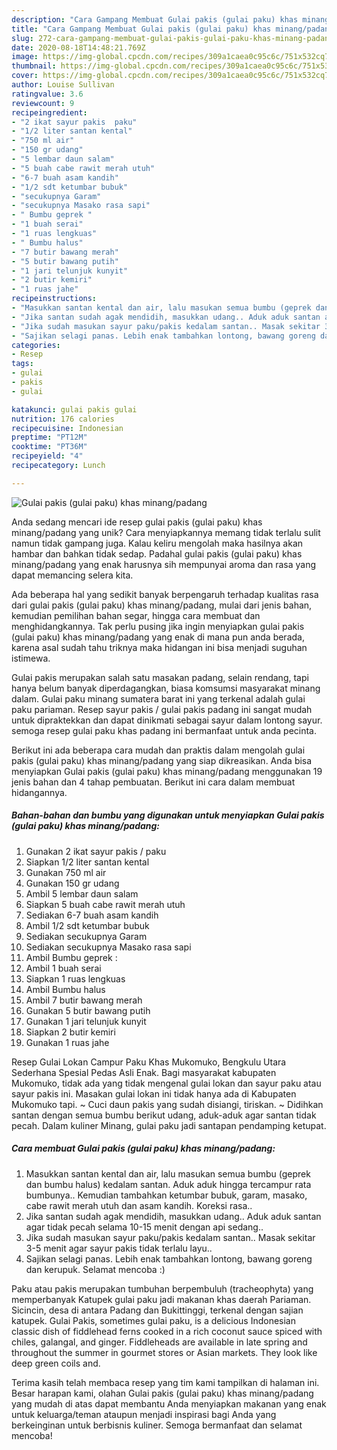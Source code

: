 ```yaml
---
description: "Cara Gampang Membuat Gulai pakis (gulai paku) khas minang/padang yang Bisa Manjain Lidah"
title: "Cara Gampang Membuat Gulai pakis (gulai paku) khas minang/padang yang Bisa Manjain Lidah"
slug: 272-cara-gampang-membuat-gulai-pakis-gulai-paku-khas-minang-padang-yang-bisa-manjain-lidah
date: 2020-08-18T14:48:21.769Z
image: https://img-global.cpcdn.com/recipes/309a1caea0c95c6c/751x532cq70/gulai-pakis-gulai-paku-khas-minangpadang-foto-resep-utama.jpg
thumbnail: https://img-global.cpcdn.com/recipes/309a1caea0c95c6c/751x532cq70/gulai-pakis-gulai-paku-khas-minangpadang-foto-resep-utama.jpg
cover: https://img-global.cpcdn.com/recipes/309a1caea0c95c6c/751x532cq70/gulai-pakis-gulai-paku-khas-minangpadang-foto-resep-utama.jpg
author: Louise Sullivan
ratingvalue: 3.6
reviewcount: 9
recipeingredient:
- "2 ikat sayur pakis  paku"
- "1/2 liter santan kental"
- "750 ml air"
- "150 gr udang"
- "5 lembar daun salam"
- "5 buah cabe rawit merah utuh"
- "6-7 buah asam kandih"
- "1/2 sdt ketumbar bubuk"
- "secukupnya Garam"
- "secukupnya Masako rasa sapi"
- " Bumbu geprek "
- "1 buah serai"
- "1 ruas lengkuas"
- " Bumbu halus"
- "7 butir bawang merah"
- "5 butir bawang putih"
- "1 jari telunjuk kunyit"
- "2 butir kemiri"
- "1 ruas jahe"
recipeinstructions:
- "Masukkan santan kental dan air, lalu masukan semua bumbu (geprek dan bumbu halus) kedalam santan. Aduk aduk hingga tercampur rata bumbunya.. Kemudian tambahkan ketumbar bubuk, garam, masako, cabe rawit merah utuh dan asam kandih. Koreksi rasa.."
- "Jika santan sudah agak mendidih, masukkan udang.. Aduk aduk santan agar tidak pecah selama 10-15 menit dengan api sedang.."
- "Jika sudah masukan sayur paku/pakis kedalam santan.. Masak sekitar 3-5 menit agar sayur pakis tidak terlalu layu.."
- "Sajikan selagi panas. Lebih enak tambahkan lontong, bawang goreng dan kerupuk. Selamat mencoba :)"
categories:
- Resep
tags:
- gulai
- pakis
- gulai

katakunci: gulai pakis gulai 
nutrition: 176 calories
recipecuisine: Indonesian
preptime: "PT12M"
cooktime: "PT36M"
recipeyield: "4"
recipecategory: Lunch

---
```



![Gulai pakis (gulai paku) khas minang/padang](https://img-global.cpcdn.com/recipes/309a1caea0c95c6c/751x532cq70/gulai-pakis-gulai-paku-khas-minangpadang-foto-resep-utama.jpg)

Anda sedang mencari ide resep gulai pakis (gulai paku) khas minang/padang yang unik? Cara menyiapkannya memang tidak terlalu sulit namun tidak gampang juga. Kalau keliru mengolah maka hasilnya akan hambar dan bahkan tidak sedap. Padahal gulai pakis (gulai paku) khas minang/padang yang enak harusnya sih mempunyai aroma dan rasa yang dapat memancing selera kita.

Ada beberapa hal yang sedikit banyak berpengaruh terhadap kualitas rasa dari gulai pakis (gulai paku) khas minang/padang, mulai dari jenis bahan, kemudian pemilihan bahan segar, hingga cara membuat dan menghidangkannya. Tak perlu pusing jika ingin menyiapkan gulai pakis (gulai paku) khas minang/padang yang enak di mana pun anda berada, karena asal sudah tahu triknya maka hidangan ini bisa menjadi suguhan istimewa.

Gulai pakis merupakan salah satu masakan padang, selain rendang, tapi hanya belum banyak diperdagangkan, biasa komsumsi masyarakat minang dalam. Gulai paku minang sumatera barat ini yang terkenal adalah gulai paku pariaman. Resep sayur pakis / gulai pakis padang ini sangat mudah untuk dipraktekkan dan dapat dinikmati sebagai sayur dalam lontong sayur. semoga resep gulai paku khas padang ini bermanfaat untuk anda pecinta.


Berikut ini ada beberapa cara mudah dan praktis dalam mengolah gulai pakis (gulai paku) khas minang/padang yang siap dikreasikan. Anda bisa menyiapkan Gulai pakis (gulai paku) khas minang/padang menggunakan 19 jenis bahan dan 4 tahap pembuatan. Berikut ini cara dalam membuat hidangannya.

<!--inarticleads1-->

##### Bahan-bahan dan bumbu yang digunakan untuk menyiapkan Gulai pakis (gulai paku) khas minang/padang:

1. Gunakan 2 ikat sayur pakis / paku
1. Siapkan 1/2 liter santan kental
1. Gunakan 750 ml air
1. Gunakan 150 gr udang
1. Ambil 5 lembar daun salam
1. Siapkan 5 buah cabe rawit merah utuh
1. Sediakan 6-7 buah asam kandih
1. Ambil 1/2 sdt ketumbar bubuk
1. Sediakan secukupnya Garam
1. Sediakan secukupnya Masako rasa sapi
1. Ambil  Bumbu geprek :
1. Ambil 1 buah serai
1. Siapkan 1 ruas lengkuas
1. Ambil  Bumbu halus
1. Ambil 7 butir bawang merah
1. Gunakan 5 butir bawang putih
1. Gunakan 1 jari telunjuk kunyit
1. Siapkan 2 butir kemiri
1. Gunakan 1 ruas jahe


Resep Gulai Lokan Campur Paku Khas Mukomuko, Bengkulu Utara Sederhana Spesial Pedas Asli Enak. Bagi masyarakat kabupaten Mukomuko, tidak ada yang tidak mengenal gulai lokan dan sayur paku atau sayur pakis ini. Masakan gulai lokan ini tidak hanya ada di Kabupaten Mukomuko tapi. ~ Cuci daun pakis yang sudah disiangi, tiriskan. ~ Didihkan santan dengan semua bumbu berikut udang, aduk-aduk agar santan tidak pecah. Dalam kuliner Minang, gulai paku jadi santapan pendamping ketupat. 

<!--inarticleads2-->

##### Cara membuat Gulai pakis (gulai paku) khas minang/padang:

1. Masukkan santan kental dan air, lalu masukan semua bumbu (geprek dan bumbu halus) kedalam santan. Aduk aduk hingga tercampur rata bumbunya.. Kemudian tambahkan ketumbar bubuk, garam, masako, cabe rawit merah utuh dan asam kandih. Koreksi rasa..
1. Jika santan sudah agak mendidih, masukkan udang.. Aduk aduk santan agar tidak pecah selama 10-15 menit dengan api sedang..
1. Jika sudah masukan sayur paku/pakis kedalam santan.. Masak sekitar 3-5 menit agar sayur pakis tidak terlalu layu..
1. Sajikan selagi panas. Lebih enak tambahkan lontong, bawang goreng dan kerupuk. Selamat mencoba :)


Paku atau pakis merupakan tumbuhan berpembuluh (tracheophyta) yang memperbanyak Katupek gulai paku jadi makanan khas daerah Pariaman. Sicincin, desa di antara Padang dan Bukittinggi, terkenal dengan sajian katupek. Gulai Pakis, sometimes gulai paku, is a delicious Indonesian classic dish of fiddlehead ferns cooked in a rich coconut sauce spiced with chiles, galangal, and ginger. Fiddleheads are available in late spring and throughout the summer in gourmet stores or Asian markets. They look like deep green coils and. 

Terima kasih telah membaca resep yang tim kami tampilkan di halaman ini. Besar harapan kami, olahan Gulai pakis (gulai paku) khas minang/padang yang mudah di atas dapat membantu Anda menyiapkan makanan yang enak untuk keluarga/teman ataupun menjadi inspirasi bagi Anda yang berkeinginan untuk berbisnis kuliner. Semoga bermanfaat dan selamat mencoba!
